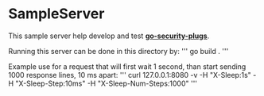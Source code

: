 # SampleServer

This sample server help develop and test [**go-security-plugs**](https://github.com/IBM/go-security-plugs).

Running this server can be done in this directory by:
'''
    go build .
'''

Example use for a request that will first wait 1 second, than start sending 1000 response lines, 10 ms apart: 
'''
    curl 127.0.0.1:8080 -v -H "X-Sleep:1s" -H "X-Sleep-Step:10ms" -H "X-Sleep-Num-Steps:1000"
'''